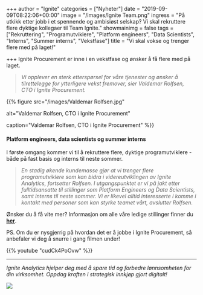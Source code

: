 +++
author = "Ignite"
categories = ["Nyheter"]
date = "2019-09-09T08:22:06+00:00"
image = "/images/Ignite Team.png"
ingress = "På utkikk etter jobb i et spennende og ambisiøst selskap? Vi skal rekruttere flere dyktige kollegaer til Team Ignite."
showmainimg = false
tags = ["Rekruttering", "Programutviklere", "Platform engineers", "Data Scientists", "Interns", "Summer interns", "Vekstfase"]
title = "Vi skal vokse og trenger flere med på laget!"

+++
Ignite Procurement er inne i en vekstfase og ønsker å få flere med på laget.

> _Vi opplever en sterk etterspørsel for våre tjenester og ønsker å tilrettelegge for ytterligere vekst fremover, sier Valdemar Rolfsen, CTO i Ignite Procurement._

{{% figure src="/images/Valdemar Rolfsen.jpg"

alt="Valdemar Rolfsen, CTO i Ignite Procurement"

caption="Valdemar Rolfsen, CTO i Ignite Procurement"
%}}

#### **Platform engineers, data scientists og summer interns**

I første omgang kommer vi til å rekruttere flere, dyktige programutviklere - både på fast basis og interns til neste sommer.

> _En stadig økende kundemasse gjør at vi trenger flere programutviklere som kan bidra i videreutviklingen av Ignite Analytics, fortsetter Rolfsen. I utgangspunktet er vi på jakt etter fulltidsansatte til stillinger som Platform Engineers og Data Scientists, samt interns til neste sommer. Vi er likevel alltid interesserte i komme i kontakt med personer som kan styrke teamet vårt, avslutter Rolfsen._

Ønsker du å få vite mer? Informasjon om alle våre ledige stillinger finner du [**her**](https://www.poption.com/companies/ignite/postings "Våre stillinger"). 

PS. Om du er nysgjerrig på hvordan det er å jobbe i Ignite Procurement, så anbefaler vi deg å snurre i gang filmen under!

{{% youtube "cudCk4PoOvw" %}}

***

_Ignite Analytics hjelper deg med å spare tid og forbedre lønnsomheten for din virksomhet. Oppdag kraften i strategisk innkjøp gjort digitalt!_

[![](https://www.ignite.no/images/Pr%C3%B8v%20Ignite%20Analytics%20-%201200%20x100.png)](https://www.ignite.no/ignite-analytics/demo/ "Prøv Ignite Analytics")
